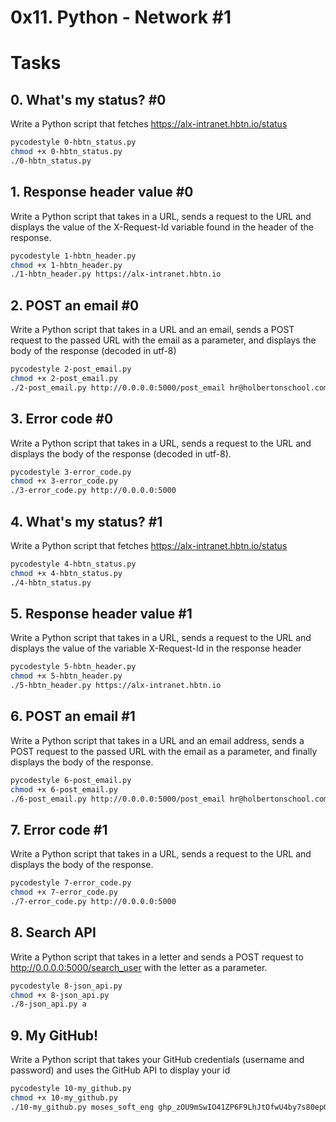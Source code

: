 # 0x11. Python - Network #1


# Tasks
## 0. What's my status? #0
Write a Python script that fetches https://alx-intranet.hbtn.io/status

```bash
pycodestyle 0-hbtn_status.py
chmod +x 0-hbtn_status.py
./0-hbtn_status.py
```

## 1. Response header value #0
Write a Python script that takes in a URL, sends a request to the URL and displays the value of the X-Request-Id variable found in the header of the response.

```bash
pycodestyle 1-hbtn_header.py
chmod +x 1-hbtn_header.py
./1-hbtn_header.py https://alx-intranet.hbtn.io
```

## 2. POST an email #0
Write a Python script that takes in a URL and an email, sends a POST request to the passed URL with the email as a parameter, and displays the body of the response (decoded in utf-8)

```bash
pycodestyle 2-post_email.py
chmod +x 2-post_email.py
./2-post_email.py http://0.0.0.0:5000/post_email hr@holbertonschool.com
```


## 3. Error code #0
Write a Python script that takes in a URL, sends a request to the URL and displays the body of the response (decoded in utf-8).

```bash
pycodestyle 3-error_code.py
chmod +x 3-error_code.py
./3-error_code.py http://0.0.0.0:5000
```

## 4. What's my status? #1
Write a Python script that fetches https://alx-intranet.hbtn.io/status

```bash
pycodestyle 4-hbtn_status.py
chmod +x 4-hbtn_status.py
./4-hbtn_status.py
```

## 5. Response header value #1
Write a Python script that takes in a URL, sends a request to the URL and displays the value of the variable X-Request-Id in the response header

```bash
pycodestyle 5-hbtn_header.py
chmod +x 5-hbtn_header.py
./5-hbtn_header.py https://alx-intranet.hbtn.io
```

## 6. POST an email #1
Write a Python script that takes in a URL and an email address, sends a POST request to the passed URL with the email as a parameter, and finally displays the body of the response.

```bash
pycodestyle 6-post_email.py
chmod +x 6-post_email.py
./6-post_email.py http://0.0.0.0:5000/post_email hr@holbertonschool.com
```

## 7. Error code #1
Write a Python script that takes in a URL, sends a request to the URL and displays the body of the response.

```bash
pycodestyle 7-error_code.py
chmod +x 7-error_code.py
./7-error_code.py http://0.0.0.0:5000
```

## 8. Search API
Write a Python script that takes in a letter and sends a POST request to http://0.0.0.0:5000/search_user with the letter as a parameter.

```bash
pycodestyle 8-json_api.py
chmod +x 8-json_api.py
./8-json_api.py a
```

## 9. My GitHub!
Write a Python script that takes your GitHub credentials (username and password) and uses the GitHub API to display your id

```bash
pycodestyle 10-my_github.py
chmod +x 10-my_github.py
./10-my_github.py moses_soft_eng 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
```


